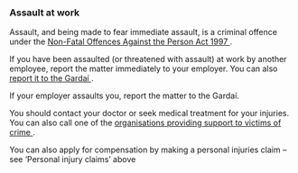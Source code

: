 ###  Assault at work

Assault, and being made to fear immediate assault, is a criminal offence under
the [ Non-Fatal Offences Against the Person Act 1997
](https://www.irishstatutebook.ie/eli/1997/act/26/enacted/en/html) .

If you have been assaulted (or threatened with assault) at work by another
employee, report the matter immediately to your employer. You can also [
report it to the Gardaí ](/en/justice/law-enforcement/reporting-a-crime/) .

If your employer assaults you, report the matter to the Gardaí.

You should contact your doctor or seek medical treatment for your injuries.
You can also call one of the [ organisations providing support to victims of
crime ](/en/justice/victims-of-crime/support-services-for-victims-of-crime/) .

You can also apply for compensation by making a personal injuries claim – see
‘Personal injury claims’ above
